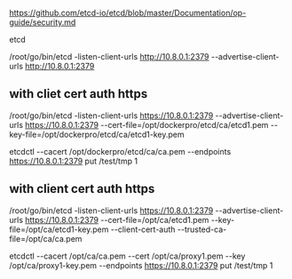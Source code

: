 https://github.com/etcd-io/etcd/blob/master/Documentation/op-guide/security.md

etcd 

/root/go/bin/etcd -listen-client-urls http://10.8.0.1:2379 --advertise-client-urls http://10.8.0.1:2379

## with cliet  cert auth https 
/root/go/bin/etcd -listen-client-urls https://10.8.0.1:2379 --advertise-client-urls https://10.8.0.1:2379   --cert-file=/opt/dockerpro/etcd/ca/etcd1.pem  --key-file=/opt/dockerpro/etcd/ca/etcd1-key.pem

etcdctl  --cacert  /opt/dockerpro/etcd/ca/ca.pem  --endpoints https://10.8.0.1:2379 put /test/tmp 1

## with client cert auth https
/root/go/bin/etcd -listen-client-urls https://10.8.0.1:2379 --advertise-client-urls https://10.8.0.1:2379   --cert-file=/opt/ca/etcd1.pem  --key-file=/opt/ca/etcd1-key.pem --client-cert-auth --trusted-ca-file=/opt/ca/ca.pem

etcdctl  --cacert  /opt/ca/ca.pem --cert /opt/ca/proxy1.pem --key /opt/ca/proxy1-key.pem  --endpoints https://10.8.0.1:2379 put /test/tmp 1








